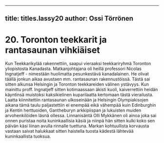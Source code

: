 
---

title: titles.lassy20
author: Ossi Törrönen
---


    
# 20. Toronton teekkarit ja rantasaunan vihkiäiset

Kun Teekkarikylää rakennettiin, saapui vieraaksi teekkariryhmä Toronton yliopistosta Kanadasta. 
Matkanjohtajana oli heillä professori Nicolas Ingnatjeff - nimestään huolimatta pesunkestävä 
kanadalainen. He olivat täällä jonkun aikaa avustaen mm. rantasaunan rakennustöissä. Tästä sai sitten 
alkunsa Helsingin ja Toronton teekkareiden välinen ystävyys. Kun mainittu proff. Ingnatjeff sitten 
kotimaassaan äkisti kuoli, kaiverrettiin heidän käyntinsä muistoksi kaksikielinen kuparilaatta 
kertomaan tästä vierailusta. Laatta kiinnitettiin rantasaunan ulkoseinään ja Helsingin Olympiakisojen 
aikana tämä taulu paljastettiin ei enempää eikä vähempää kuin Edinburghin ja Kentin herttuoiden, 
Gantheburyn arkkipiispan ja lukuisten muiden arvohenkilöiden läsnä ollessa. Linnanisäntä Olli 
Mykkänen oli ainoa joka sai onnen puristaa noita kuninkaallisia käsiä ja niinpä hän sitten kulki koko 
sen päivän käsi liinan avulla rinnalle tuettuna. Markan kohtuullista korvausta vastaan saivat halukkaat 
sitten haistella tuosta kädestä lähtevää kuninkaallista tuoksua.
